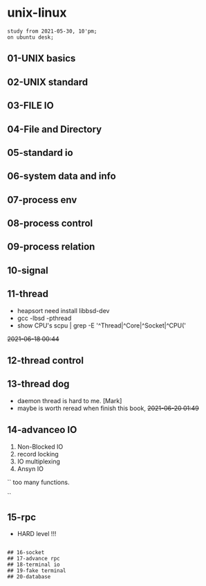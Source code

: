 # unix-linux

```
study from 2021-05-30, 10'pm;
on ubuntu desk;
```
## 01-UNIX basics
## 02-UNIX standard
## 03-FILE IO
## 04-File and Directory
## 05-standard io
## 06-system data and info
## 07-process env 
## 08-process control
## 09-process relation
## 10-signal
## 11-thread
* heapsort need install libbsd-dev 
* gcc -lbsd -pthread
* show CPU's
scpu | grep -E '^Thread|^Core|^Socket|^CPU\('

~~2021-06-18 00:44~~

## 12-thread control
## 13-thread dog
* daemon thread is hard to me. [Mark]
* maybe is worth reread when finish this book,
~~2021-06-20 01:49~~

## 14-advanceo IO
1. Non-Blocked IO
2. record locking
3. IO multiplexing
4. Ansyn IO 

``  too many functions.

``

## 15-rpc
* HARD level !!!
~~~stuck!

## 16-socket
## 17-advance rpc
## 18-terminal io
## 19-fake terminal
## 20-database


